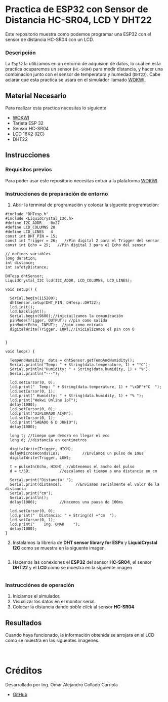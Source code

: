 # Practica de ESP32 con Sensor de Distancia HC-SR04, LCD Y DHT22
Este repositorio muestra como podemos programar una ESP32 con el sensor de distancia HC-SR04  con un LCD.


### Descripción

La ```Esp32``` la utilizamos en un entorno de adquision de datos, lo cual en esta practica ocuparemos un sensor (```HC-SR04```) para medir distancia, y hacer una combinacion junto con el sensor de temperatura y humedad (```DHT22```). Cabe aclarar que esta practica se usara en el simulador llamado [WOKWI](https://https://wokwi.com/).


## Material Necesario

Para realizar esta practica necesitas lo siguiente

- [WOKWI](https://https://wokwi.com/)
- Tarjeta ESP 32
- Sensor HC-SR04
- LCD 16X2 (l2C)
- DHT22


## Instrucciones


### Requisitos previos

Para poder usar este repositorio necesitas entrar a la plataforma [WOKWI](https://https://wokwi.com/).


### Instrucciones de preparación de entorno 

1. Abrir la terminal de programación y colocar la siguente programación:

```
#include "DHTesp.h"
#include <LiquidCrystal_I2C.h>
#define I2C_ADDR    0x27
#define LCD_COLUMNS 20
#define LCD_LINES   4
const int DHT_PIN = 15;
const int Trigger = 26;   //Pin digital 2 para el Trigger del sensor
const int Echo = 25;   //Pin digital 3 para el Echo del sensor

// defines variables
long duration;
int distance;
int safetyDistance;

DHTesp dhtSensor;
LiquidCrystal_I2C lcd(I2C_ADDR, LCD_COLUMNS, LCD_LINES);

void setup() {

  Serial.begin(115200);
  dhtSensor.setup(DHT_PIN, DHTesp::DHT22);
  lcd.init();
  lcd.backlight();
  Serial.begin(9600);//iniciailzamos la comunicación
  pinMode(Trigger, OUTPUT); //pin como salida
  pinMode(Echo, INPUT);  //pin como entrada
  digitalWrite(Trigger, LOW);//Inicializamos el pin con 0


}

void loop() {

  TempAndHumidity  data = dhtSensor.getTempAndHumidity();
  Serial.println("Temp: " + String(data.temperature, 1) + "°C");
  Serial.println("Humidity: " + String(data.humidity, 1) + "%");
  Serial.println("---");
  
  lcd.setCursor(0, 0);
  lcd.print("  Temp: " + String(data.temperature, 1) + "\xDF"+"C  ");
  lcd.setCursor(0, 1);
  lcd.print(" Humidity: " + String(data.humidity, 1) + "% ");
  lcd.print("Wokwi Online IoT");
  delay(1000);
  lcd.setCursor(0, 0);
  lcd.print("DIPLOMADO AIyM");
  lcd.setCursor(0, 1);
  lcd.print("SABADO 6 D JUNIO");
  delay(1000);

  long t; //timepo que demora en llegar el eco
  long d; //distancia en centimetros

  digitalWrite(Trigger, HIGH);
  delayMicroseconds(10);          //Enviamos un pulso de 10us
  digitalWrite(Trigger, LOW);

  t = pulseIn(Echo, HIGH); //obtenemos el ancho del pulso
  d = t/59;             //escalamos el tiempo a una distancia en cm
  
  Serial.print("Distancia: ");
  Serial.print(distance);      //Enviamos serialmente el valor de la distancia
  Serial.print("cm");
  Serial.println();
  delay(1000);          //Hacemos una pausa de 100ms

  lcd.setCursor(0, 0);
  lcd.print("  Distancia: " + String(d) +"cm  ");
  lcd.setCursor(0, 1);
  lcd.print("    Ing. OMAR    ");
  delay(1000);
}

```
2. Instalamos la libreria de **DHT sensor library for ESPx** y **LiquidCrystal I2C** como se muestra en la siguente imagen.

![]()

3. Hacemos las conexiones el **ESP32** del sensor **HC-SR04**, el sensor **DHT22** y el **LCD** como se muestra en la siguiente imagen


![]()

### Instrucciónes de operación

1. Iniciamos el simulador.
2. Visualizar los datos en el monitor serial.
3. Colocar la distancia dando *doble click* al sensor **HC-SR04** 

  

## Resultados

Cuando haya funcionado, la información obtenida se arrojara en el LCD como se muestra en las siguentes imagenes.

![]()
![]()
![]()



# Créditos

Desarrollado por Ing. Omar Alejandro Collado Carriola

- [GitHub](https://github.com/Omarcollado23)